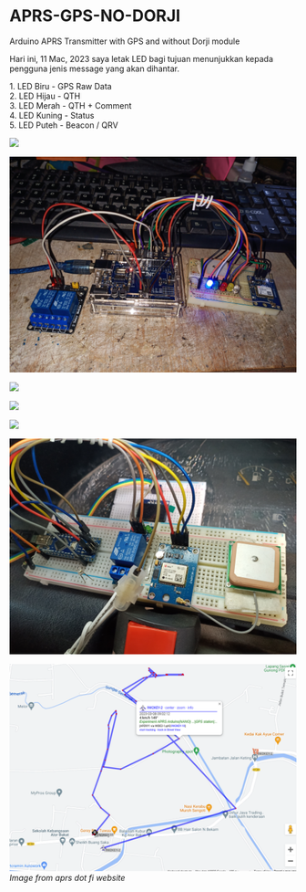 # APRS-GPS-NO-DORJI
Arduino APRS Transmitter with GPS and without Dorji module  
<p>
Hari ini, 11 Mac, 2023 saya letak LED bagi tujuan menunjukkan kepada pengguna jenis message yang akan dihantar.
<p>
1. LED Biru     - GPS Raw Data
<br>
2. LED Hijau    - QTH
<br>
3. LED Merah    - QTH + Comment
<br>
4. LED Kuning   - Status
<br>
5. LED Puteh    - Beacon / QRV
<p>
<img src = "https://github.com/mzakiab/APRS-GPS-NO-DORJI/blob/main/IMG_20230310_164208.jpg">
<p>
<img src = "https://github.com/mzakiab/APRS-GPS-NO-DORJI/blob/main/IMG_20230310_164309.jpg">
<p>
<img src = "https://github.com/mzakiab/APRS-GPS-NO-DORJI/blob/main/IMG_20230310_164342.jpg">
<p>
<img src = "https://github.com/mzakiab/APRS-GPS-NO-DORJI/blob/main/IMG_20230305_151527.jpg">
<p>
<img src = "https://github.com/mzakiab/APRS-GPS-NO-DORJI/blob/main/IMG_20230306_094056.jpg">
<p>
<img src = "https://github.com/mzakiab/APRS-GPS-NO-DORJI/blob/main/IMG_20230306_094147.jpg">
<p>
<img src = "https://github.com/mzakiab/APRS-GPS-NO-DORJI/blob/main/Screenshot%20at%202023-03-08%2019-22-10.png">
<br>
<i>Image from aprs dot fi website</i>
